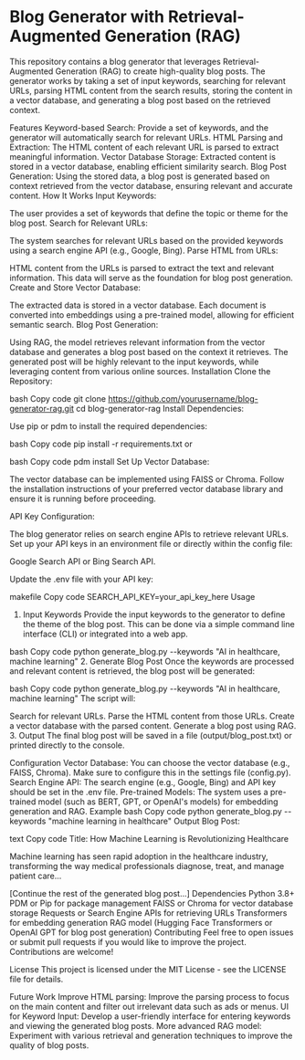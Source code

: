 # Blog Generator with Retrieval-Augmented Generation (RAG)
This repository contains a blog generator that leverages Retrieval-Augmented Generation (RAG) to create high-quality blog posts. The generator works by taking a set of input keywords, searching for relevant URLs, parsing HTML content from the search results, storing the content in a vector database, and generating a blog post based on the retrieved context.

Features
Keyword-based Search: Provide a set of keywords, and the generator will automatically search for relevant URLs.
HTML Parsing and Extraction: The HTML content of each relevant URL is parsed to extract meaningful information.
Vector Database Storage: Extracted content is stored in a vector database, enabling efficient similarity search.
Blog Post Generation: Using the stored data, a blog post is generated based on context retrieved from the vector database, ensuring relevant and accurate content.
How It Works
Input Keywords:

The user provides a set of keywords that define the topic or theme for the blog post.
Search for Relevant URLs:

The system searches for relevant URLs based on the provided keywords using a search engine API (e.g., Google, Bing).
Parse HTML from URLs:

HTML content from the URLs is parsed to extract the text and relevant information. This data will serve as the foundation for blog post generation.
Create and Store Vector Database:

The extracted data is stored in a vector database. Each document is converted into embeddings using a pre-trained model, allowing for efficient semantic search.
Blog Post Generation:

Using RAG, the model retrieves relevant information from the vector database and generates a blog post based on the context it retrieves. The generated post will be highly relevant to the input keywords, while leveraging content from various online sources.
Installation
Clone the Repository:

bash
Copy code
git clone https://github.com/yourusername/blog-generator-rag.git
cd blog-generator-rag
Install Dependencies:

Use pip or pdm to install the required dependencies:

bash
Copy code
pip install -r requirements.txt
or

bash
Copy code
pdm install
Set Up Vector Database:

The vector database can be implemented using FAISS or Chroma. Follow the installation instructions of your preferred vector database library and ensure it is running before proceeding.

API Key Configuration:

The blog generator relies on search engine APIs to retrieve relevant URLs. Set up your API keys in an environment file or directly within the config file:

Google Search API or Bing Search API.

Update the .env file with your API key:

makefile
Copy code
SEARCH_API_KEY=your_api_key_here
Usage
1. Input Keywords
Provide the input keywords to the generator to define the theme of the blog post. This can be done via a simple command line interface (CLI) or integrated into a web app.

bash
Copy code
python generate_blog.py --keywords "AI in healthcare, machine learning"
2. Generate Blog Post
Once the keywords are processed and relevant content is retrieved, the blog post will be generated:

bash
Copy code
python generate_blog.py --keywords "AI in healthcare, machine learning"
The script will:

Search for relevant URLs.
Parse the HTML content from those URLs.
Create a vector database with the parsed content.
Generate a blog post using RAG.
3. Output
The final blog post will be saved in a file (output/blog_post.txt) or printed directly to the console.

Configuration
Vector Database: You can choose the vector database (e.g., FAISS, Chroma). Make sure to configure this in the settings file (config.py).
Search Engine API: The search engine (e.g., Google, Bing) and API key should be set in the .env file.
Pre-trained Models: The system uses a pre-trained model (such as BERT, GPT, or OpenAI's models) for embedding generation and RAG.
Example
bash
Copy code
python generate_blog.py --keywords "machine learning in healthcare"
Output Blog Post:

text
Copy code
Title: How Machine Learning is Revolutionizing Healthcare

Machine learning has seen rapid adoption in the healthcare industry, transforming the way medical professionals diagnose, treat, and manage patient care...

[Continue the rest of the generated blog post...]
Dependencies
Python 3.8+
PDM or Pip for package management
FAISS or Chroma for vector database storage
Requests or Search Engine APIs for retrieving URLs
Transformers for embedding generation
RAG model (Hugging Face Transformers or OpenAI GPT for blog post generation)
Contributing
Feel free to open issues or submit pull requests if you would like to improve the project. Contributions are welcome!

License
This project is licensed under the MIT License - see the LICENSE file for details.

Future Work
Improve HTML parsing: Improve the parsing process to focus on the main content and filter out irrelevant data such as ads or menus.
UI for Keyword Input: Develop a user-friendly interface for entering keywords and viewing the generated blog posts.
More advanced RAG model: Experiment with various retrieval and generation techniques to improve the quality of blog posts.